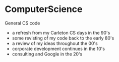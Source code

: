 # ComputerScience
General CS code 
- a refresh from my Carleton CS days in the 90's
- some revisting of my code back to the early 80's
- a review of my ideas throughout the 00's
- corporate development continues in the 10's
- consulting and Google in the 20's
